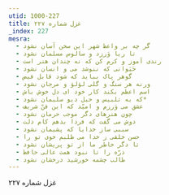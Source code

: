 ```yaml
---
utid: 1000-227
title: غزل شماره ۲۲۷
_index: 227
mesra:
  - گر چه بر واعظ شهر این سخن آسان نشود
  - تا ریا وَرزد و سالوس مسلمان نشود
  - رندی آموز و کرم کن که نه چندان هنر است
  - حَیَوانی که ننوشد می و انسان نشود
  - گوهر پاک بباید که شود قابل فیض
  - ورنه هر سنگ و گلی لؤلؤ و مرجان نشود
  - اسم اعظم بکند کار خود ای دل خوش باش
  - که به تلبیس و حیل دیو سلیمان نشود*
  - عشق می وَرزم و امیّد که این فنّ شریف
  - چون هنرهای دگر موجب حرمان نشود
  - دوش می گفت که فردا بدهم کام دلت
  - سببی ساز خدایا که پشیمان نشود
  - حسن خلقی ز خدا می طلبم خوی تو را
  - تا دگر خاطر ما از تو پریشان نشود
  - ذرّه را تا نبود همت عالی حافظ
  - طالب چشمه خورشید درخشان نشود
---
```

غزل شماره ۲۲۷
